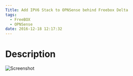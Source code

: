 ```yaml
---
Title: Add IPV6 Stack to OPNSense behind Freebox Delta
tags:
  - FreeBOX
  - OPNSense
date: 2016-12-18 12:17:32
---
```



# Description

![Screenshot](img/screenshot.png)